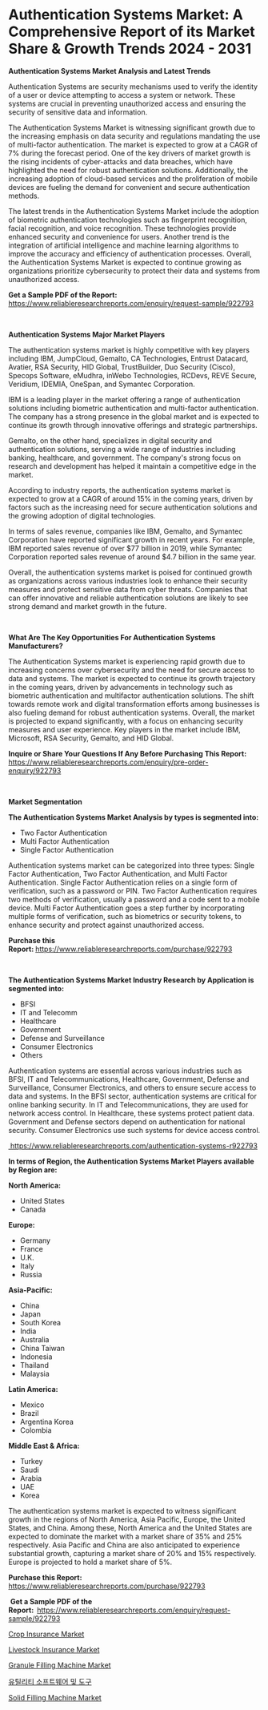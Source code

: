 <p><h1>Authentication Systems Market: A Comprehensive Report of its Market Share & Growth Trends 2024 - 2031</h1></p><p><strong>Authentication Systems Market Analysis and Latest Trends</strong></p>
<p><p>Authentication Systems are security mechanisms used to verify the identity of a user or device attempting to access a system or network. These systems are crucial in preventing unauthorized access and ensuring the security of sensitive data and information.</p><p>The Authentication Systems Market is witnessing significant growth due to the increasing emphasis on data security and regulations mandating the use of multi-factor authentication. The market is expected to grow at a CAGR of 7% during the forecast period. One of the key drivers of market growth is the rising incidents of cyber-attacks and data breaches, which have highlighted the need for robust authentication solutions. Additionally, the increasing adoption of cloud-based services and the proliferation of mobile devices are fueling the demand for convenient and secure authentication methods.</p><p>The latest trends in the Authentication Systems Market include the adoption of biometric authentication technologies such as fingerprint recognition, facial recognition, and voice recognition. These technologies provide enhanced security and convenience for users. Another trend is the integration of artificial intelligence and machine learning algorithms to improve the accuracy and efficiency of authentication processes. Overall, the Authentication Systems Market is expected to continue growing as organizations prioritize cybersecurity to protect their data and systems from unauthorized access.</p></p>
<p><strong>Get a Sample PDF of the Report:&nbsp;</strong> <a href="https://www.reliableresearchreports.com/enquiry/request-sample/922793">https://www.reliableresearchreports.com/enquiry/request-sample/922793</a></p>
<p>&nbsp;</p>
<p><strong>Authentication Systems Major Market Players</strong></p>
<p><p>The authentication systems market is highly competitive with key players including IBM, JumpCloud, Gemalto, CA Technologies, Entrust Datacard, Avatier, RSA Security, HID Global, TrustBuilder, Duo Security (Cisco), Specops Software, eMudhra, inWebo Technologies, RCDevs, REVE Secure, Veridium, IDEMIA, OneSpan, and Symantec Corporation.</p><p>IBM is a leading player in the market offering a range of authentication solutions including biometric authentication and multi-factor authentication. The company has a strong presence in the global market and is expected to continue its growth through innovative offerings and strategic partnerships.</p><p>Gemalto, on the other hand, specializes in digital security and authentication solutions, serving a wide range of industries including banking, healthcare, and government. The company's strong focus on research and development has helped it maintain a competitive edge in the market.</p><p>According to industry reports, the authentication systems market is expected to grow at a CAGR of around 15% in the coming years, driven by factors such as the increasing need for secure authentication solutions and the growing adoption of digital technologies.</p><p>In terms of sales revenue, companies like IBM, Gemalto, and Symantec Corporation have reported significant growth in recent years. For example, IBM reported sales revenue of over $77 billion in 2019, while Symantec Corporation reported sales revenue of around $4.7 billion in the same year.</p><p>Overall, the authentication systems market is poised for continued growth as organizations across various industries look to enhance their security measures and protect sensitive data from cyber threats. Companies that can offer innovative and reliable authentication solutions are likely to see strong demand and market growth in the future.</p></p>
<p>&nbsp;</p>
<p><strong>What Are The Key Opportunities For Authentication Systems Manufacturers?</strong></p>
<p><p>The Authentication Systems market is experiencing rapid growth due to increasing concerns over cybersecurity and the need for secure access to data and systems. The market is expected to continue its growth trajectory in the coming years, driven by advancements in technology such as biometric authentication and multifactor authentication solutions. The shift towards remote work and digital transformation efforts among businesses is also fueling demand for robust authentication systems. Overall, the market is projected to expand significantly, with a focus on enhancing security measures and user experience.	Key players in the market include IBM, Microsoft, RSA Security, Gemalto, and HID Global.</p></p>
<p><strong>Inquire or Share Your Questions If Any Before Purchasing This Report:</strong> <a href="https://www.reliableresearchreports.com/enquiry/pre-order-enquiry/922793">https://www.reliableresearchreports.com/enquiry/pre-order-enquiry/922793</a></p>
<p>&nbsp;</p>
<p><strong>Market Segmentation</strong></p>
<p><strong>The Authentication Systems Market Analysis by types is segmented into:</strong></p>
<p><ul><li>Two Factor Authentication</li><li>Multi Factor Authentication</li><li>Single Factor Authentication</li></ul></p>
<p><p>Authentication systems market can be categorized into three types: Single Factor Authentication, Two Factor Authentication, and Multi Factor Authentication. Single Factor Authentication relies on a single form of verification, such as a password or PIN. Two Factor Authentication requires two methods of verification, usually a password and a code sent to a mobile device. Multi Factor Authentication goes a step further by incorporating multiple forms of verification, such as biometrics or security tokens, to enhance security and protect against unauthorized access.</p></p>
<p><strong>Purchase this Report:&nbsp;</strong><a href="https://www.reliableresearchreports.com/purchase/922793">https://www.reliableresearchreports.com/purchase/922793</a></p>
<p>&nbsp;</p>
<p><strong>The Authentication Systems Market Industry Research by Application is segmented into:</strong></p>
<p><ul><li>BFSI</li><li>IT and Telecomm</li><li>Healthcare</li><li>Government</li><li>Defense and Surveillance</li><li>Consumer Electronics</li><li>Others</li></ul></p>
<p><p>Authentication systems are essential across various industries such as BFSI, IT and Telecommunications, Healthcare, Government, Defense and Surveillance, Consumer Electronics, and others to ensure secure access to data and systems. In the BFSI sector, authentication systems are critical for online banking security. In IT and Telecommunications, they are used for network access control. In Healthcare, these systems protect patient data. Government and Defense sectors depend on authentication for national security. Consumer Electronics use such systems for device access control.</p></p>
<p><a href="https://www.reliableresearchreports.com/authentication-systems-r922793">&nbsp;https://www.reliableresearchreports.com/authentication-systems-r922793</a></p>
<p><strong>In terms of Region, the Authentication Systems Market Players available by Region are:</strong></p>
<p>
    <p> <strong> North America: </strong>
        <ul>
            <li>United States</li>
            <li>Canada</li>
        </ul>
        </p> 
    <p> <strong> Europe: </strong>
        <ul>
            <li>Germany</li>
            <li>France</li>
            <li>U.K.</li>
            <li>Italy</li>
            <li>Russia</li>
        </ul>
        </p> 
    <p> <strong> Asia-Pacific: </strong>
        <ul>
            <li>China</li>
            <li>Japan</li>
            <li>South Korea</li>
            <li>India</li>
            <li>Australia</li>
            <li>China Taiwan</li>
            <li>Indonesia</li>
            <li>Thailand</li>
            <li>Malaysia</li>
        </ul>
        </p> 
    <p> <strong> Latin America: </strong>
        <ul>
            <li>Mexico</li>
            <li>Brazil</li>
            <li>Argentina Korea</li>
            <li>Colombia</li>
        </ul>
        </p> 
    <p> <strong> Middle East & Africa: </strong>
        <ul>
            <li>Turkey</li>
            <li>Saudi</li>
            <li>Arabia</li>
            <li>UAE</li>
            <li>Korea</li>
        </ul>
    </p>
    </p>
<p><p>The authentication systems market is expected to witness significant growth in the regions of North America, Asia Pacific, Europe, the United States, and China. Among these, North America and the United States are expected to dominate the market with a market share of 35% and 25% respectively. Asia Pacific and China are also anticipated to experience substantial growth, capturing a market share of 20% and 15% respectively. Europe is projected to hold a market share of 5%.</p></p>
<p><strong>Purchase this Report: </strong><a href="https://www.reliableresearchreports.com/purchase/922793">https://www.reliableresearchreports.com/purchase/922793</a></p>
<p>&nbsp;<strong>Get a Sample PDF of the Report:&nbsp;&nbsp;</strong><a href="https://www.reliableresearchreports.com/enquiry/request-sample/922793">https://www.reliableresearchreports.com/enquiry/request-sample/922793</a></p>
<p><strong></strong></p>
<p><p><a href="https://github.com/AutumnBerge/Market-Research-Report-List-1/blob/main/crop-insurance-market.md">Crop Insurance Market</a></p><p><a href="https://github.com/ashepherd82/Market-Research-Report-List-5/blob/main/livestock-insurance-market.md">Livestock Insurance Market</a></p><p><a href="https://medium.com/@christopher.walker6564/global-granule-filling-machine-market-is-projected-to-grow-at-a-cagr-of-7-1-0714d41e6386">Granule Filling Machine Market</a></p><p><a href="https://github.com/mdmazharulnwr786/Market-Research-Report-List-2/blob/main/397633181042.md">유틸리티 소프트웨어 및 도구</a></p><p><a href="https://medium.com/@alberthenry754/global-solid-filling-machine-market-opportunities-and-forecast-for-period-from-2024-to-2031-17ae8353d55e">Solid Filling Machine Market</a></p></p>